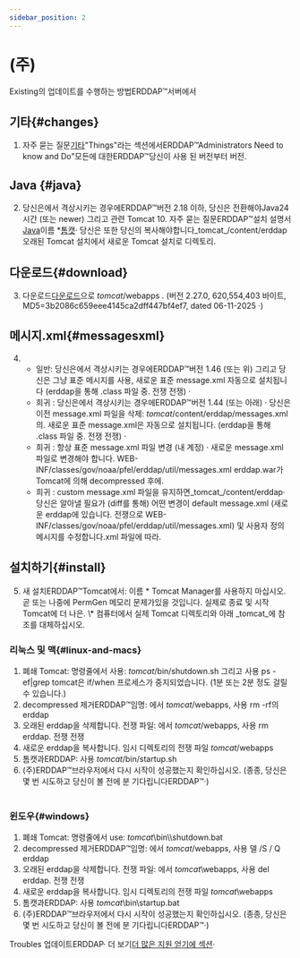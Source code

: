```yaml
---
sidebar_position: 2
---
```

# (주)
Existing의 업데이트를 수행하는 방법ERDDAP™서버에서

## 기타{#changes} 
1. 자주 묻는 질문[기타](/changes)"Things"라는 섹션에서ERDDAP™Administrators Need to know and Do"모든에 대한ERDDAP™당신이 사용 된 버전부터 버전.
     
## Java {#java} 
2. 당신은에서 격상시키는 경우에ERDDAP™버전 2.18 이하, 당신은 전환해야Java24시간 (또는 newer) 그리고 관련 Tomcat 10. 자주 묻는 질문ERDDAP™설치 설명서[Java](/docs/server-admin/deploy-install#java)이름 *[톰캣](/docs/server-admin/deploy-install#tomcat)· 당신은 또한 당신의 복사해야합니다_tomcat_/content/erddap오래된 Tomcat 설치에서 새로운 Tomcat 설치로 디렉토리.

## 다운로드{#download} 
3. 다운로드[다운로드](https://github.com/ERDDAP/erddap/releases/download/v2.27.0/erddap.war)으로 _tomcat_/webapps .
     (버전 2.27.0, 620,554,403 바이트, MD5=3b2086c659eee4145ca2dff447bf4ef7, dated 06-11-2025 ·) 
     
## 메시지.xml{#messagesxml} 
4. 
    * 일반: 당신은에서 격상시키는 경우에ERDDAP™버전 1.46 (또는 위) 그리고 당신은 그냥 표준 메시지를 사용, 새로운 표준 message.xml 자동으로 설치됩니다 (erddap을 통해 .class 파일 중. 전쟁 전쟁) ·
         
    * 희귀 : 당신은에서 격상시키는 경우에ERDDAP™버전 1.44 (또는 아래) ·
당신은 이전 message.xml 파일을 삭제:
        _tomcat_/content/erddap/messages.xml의.
새로운 표준 message.xml은 자동으로 설치됩니다. (erddap을 통해 .class 파일 중. 전쟁 전쟁) ·
         
    * 희귀 : 항상 표준 message.xml 파일 변경 (내 계정) ·
새로운 message.xml 파일로 변경해야 합니다.
WEB-INF/classes/gov/noaa/pfel/erddap/util/messages.xml erddap.war가 Tomcat에 의해 decompressed 후에.
         
    * 희귀 : custom message.xml 파일을 유지하면_tomcat_/content/erddap·
당신은 알아낼 필요가 (diff를 통해) 어떤 변경이 default message.xml (새로운 erddap에 있습니다. 전쟁으로
WEB-INF/classes/gov/noaa/pfel/erddap/util/messages.xml) 및 사용자 정의 메시지를 수정합니다.xml 파일에 따라.
         
## 설치하기{#install} 
5. 새 설치ERDDAP™Tomcat에서:
이름 * Tomcat Manager를 사용하지 마십시오. 곧 또는 나중에 PermGen 메모리 문제가있을 것입니다. 실제로 종료 및 시작 Tomcat에 더 나은.
\\* 컴퓨터에서 실제 Tomcat 디렉토리와 아래 _tomcat_에 참조를 대체하십시오.
     
### 리눅스 및 맥{#linux-and-macs} 
1. 폐쇄 Tomcat: 명령줄에서 사용: _tomcat_/bin/shutdown.sh
그리고 사용 ps -ef|grep tomcat은 if/when 프로세스가 중지되었습니다. (1분 또는 2분 정도 걸릴 수 있습니다.) 
2. decompressed 제거ERDDAP™임명: 에서 _tomcat_/webapps, 사용
rm -rf의 erddap
3. 오래된 erddap을 삭제합니다. 전쟁 파일: 에서 _tomcat_/webapps, 사용 rm erddap. 전쟁 전쟁
4. 새로운 erddap을 복사합니다. 임시 디렉토리의 전쟁 파일 _tomcat_/webapps
5. 톰캣과ERDDAP: 사용 _tomcat_/bin/startup.sh
6. (주)ERDDAP™브라우저에서 다시 시작이 성공했는지 확인하십시오.
     (종종, 당신은 몇 번 시도하고 당신이 볼 전에 분 기다립니다ERDDAP™·)   
             
### 윈도우{#windows} 
1. 폐쇄 Tomcat: 명령줄에서 use: _tomcat_\bin\\\\shutdown.bat
2. decompressed 제거ERDDAP™임명: 에서 _tomcat_/webapps, 사용
델 /S / Q erddap
3. 오래된 erddap을 삭제합니다. 전쟁 파일: 에서 _tomcat_\\webapps, 사용 del erddap. 전쟁 전쟁
4. 새로운 erddap을 복사합니다. 임시 디렉토리의 전쟁 파일 _tomcat_\\webapps
5. 톰캣과ERDDAP: 사용 _tomcat_\\bin\\startup.bat
6. (주)ERDDAP™브라우저에서 다시 시작이 성공했는지 확인하십시오.
     (종종, 당신은 몇 번 시도하고 당신이 볼 전에 분 기다립니다ERDDAP™·) 

Troubles 업데이트ERDDAP· 더 보기[더 많은 지원 얻기에 섹션](/docs/intro#support)·
